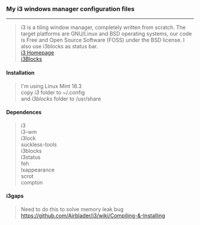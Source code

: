 ### __My i3 windows manager configuration files__
___
> i3 is a tiling window manager, completely written from scratch. The target platforms are GNU/Linux and BSD operating systems, our code is Free and Open Source Software (FOSS) under the BSD license.
I also use i3blocks as status bar.<br>
[i3 Homepage](https://i3wm.org/ "i3 Homepage") <br>
[i3Blocks](https://github.com/vivien/i3blocks "I3Blocks")

#### Installation

> I'm using Linux Mint 18.3 <br />
copy *i3* folder to ~/.config <br />
and *i3blocks* folder to /usr/share <br />

#### Dependences
> i3 <br />
i3-wm <br />
i3lock <br />
suckless-tools <br />
i3blocks <br />
i3status <br />
feh <br />
lxappearance <br />
scrot <br />
compton <br />

#### i3gaps <br />
>Need to do this to solve memory leak bug <br>
https://github.com/Airblader/i3/wiki/Compiling-&-Installing <br>
